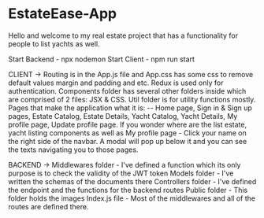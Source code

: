 # EstateEase-App

Hello and welcome to my real estate project that has a functionality for people to list yachts as well.

Start Backend - npx nodemon Start Client - npm run start

CLIENT -> Routing is in the App.js file and App.css has some css to remove default values margin and padding and etc. Redux is used only for authentication. Components folder has several other folders inside which are comprised of 2 files: JSX & CSS. Util folder is for utility functions mostly. Pages that make the application what it is: -- Home page, Sign in & Sign up pages, Estate Catalog, Estate Details, Yacht Catalog, Yacht Details, My profile page, Update profile page. If you wonder where are the list estate, yacht listing components as well as My profile page - Click your name on the right side of the navbar. A modal will pop up below it and you can see the texts navigating you to those pages.

BACKEND -> Middlewares folder - I've defined a function which its only purpose is to check the validity of the JWT token Models folder - I've written the schemas of the documents there Controllers folder - I've defined the endpoint and the functions for the backend routes Public folder - This folder holds the images Index.js file - Most of the middlewares and all of the routes are defined there.
